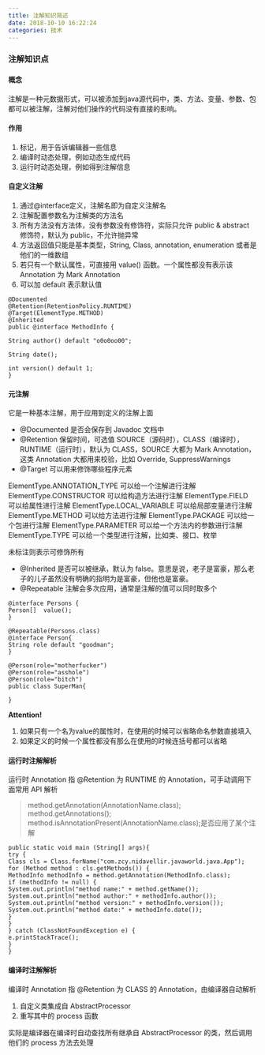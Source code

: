 ```yaml
---
title: 注解知识简述
date: 2018-10-10 16:22:24
categories: 技术
---
```

### 注解知识点
#### 概念
注解是一种元数据形式，可以被添加到java源代码中，类、方法、变量、参数、包都可以被注解，注解对他们操作的代码没有直接的影响。
<!--more-->
#### 作用
1. 标记，用于告诉编辑器一些信息
2. 编译时动态处理，例如动态生成代码
3. 运行时动态处理，例如得到注解信息  

#### 自定义注解
1. 通过@interface定义，注解名即为自定义注解名
2. 注解配置参数名为注解类的方法名  
1. 所有方法没有方法体，没有参数没有修饰符，实际只允许 public & abstract 修饰符，默认为 public，不允许抛异常  
2. 方法返回值只能是基本类型，String, Class, annotation, enumeration 或者是他们的一维数组  
3. 若只有一个默认属性，可直接用 value() 函数。一个属性都没有表示该 Annotation 为 Mark Annotation
3. 可以加 default 表示默认值 

```
@Documented
@Retention(RetentionPolicy.RUNTIME)
@Target(ElementType.METHOD)
@Inherited
public @interface MethodInfo {

String author() default "o0o0oo00";

String date();

int version() default 1;
}
```
#### 元注解
它是一种基本注解，用于应用到定义的注解上面

* @Documented 是否会保存到 Javadoc 文档中
* @Retention 保留时间，可选值 SOURCE（源码时），CLASS（编译时），RUNTIME（运行时），默认为 CLASS，SOURCE 大都为 Mark Annotation，这类 Annotation 大都用来校验，比如 Override, SuppressWarnings
* @Target 可以用来修饰哪些程序元素  

>
ElementType.ANNOTATION_TYPE  可以给一个注解进行注解
ElementType.CONSTRUCTOR  可以给构造方法进行注解
ElementType.FIELD  可以给属性进行注解
ElementType.LOCAL_VARIABLE  可以给局部变量进行注解
ElementType.METHOD   可以给方法进行注解
ElementType.PACKAGE  可以给一个包进行注解
ElementType.PARAMETER  可以给一个方法内的参数进行注解
ElementType.TYPE  可以给一个类型进行注解，比如类、接口、枚举

未标注则表示可修饰所有

* @Inherited 是否可以被继承，默认为 false。意思是说，老子是富豪，那么老子的儿子虽然没有明确的指明为是富豪，但他也是富豪。
* @Repeatable 注解会多次应用，通常是注解的值可以同时取多个

```
@interface Persons {
Person[]  value();
}

@Repeatable(Persons.class)
@interface Person{
String role default "goodman";
}

@Person(role="motherfucker")
@Person(role="asshole")
@Person(role="bitch")
public class SuperMan{

}

```
**Attention!**  

1. 如果只有一个名为value的属性时，在使用的时候可以省略命名参数直接填入
2. 如果定义的时候一个属性都没有那么在使用的时候连括号都可以省略

#### 运行时注解解析
运行时 Annotation 指 @Retention 为 RUNTIME 的 Annotation，可手动调用下面常用 API 解析  
> method.getAnnotation(AnnotationName.class);
method.getAnnotations();  
method.isAnnotationPresent(AnnotationName.class);是否应用了某个注解   

```
public static void main (String[] args){
try {
Class cls = Class.forName("com.zcy.nidavellir.javaworld.java.App");
for (Method method : cls.getMethods()) {
MethodInfo methodInfo = method.getAnnotation(MethodInfo.class);
if (methodInfo != null) {
System.out.println("method name:" + method.getName());
System.out.println("method author:" + methodInfo.author());
System.out.println("method version:" + methodInfo.version());
System.out.println("method date:" + methodInfo.date());
}
}
} catch (ClassNotFoundException e) {
e.printStackTrace();
}
}
```
#### 编译时注解解析
编译时 Annotation 指 @Retention 为 CLASS 的 Annotation，由编译器自动解析

1. 自定义类集成自 AbstractProcessor
2. 重写其中的 process 函数  

实际是编译器在编译时自动查找所有继承自 AbstractProcessor 的类，然后调用他们的 process 方法去处理

